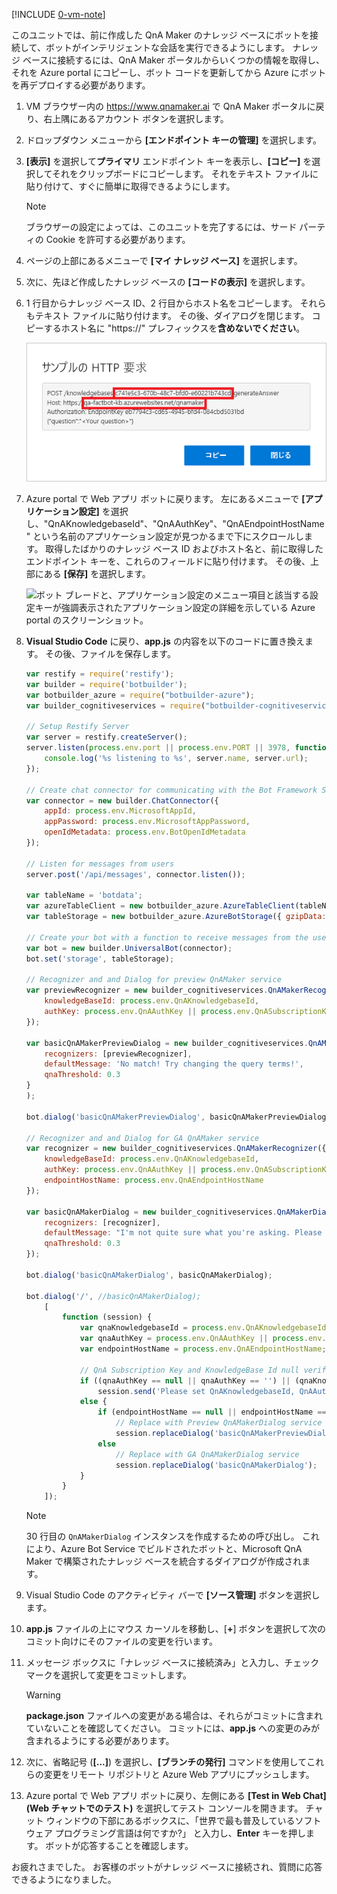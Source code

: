 [!INCLUDE [0-vm-note](0-vm-note.md)]

このユニットでは、前に作成した QnA Maker のナレッジ ベースにボットを接続して、ボットがインテリジェントな会話を実行できるようにします。 ナレッジ ベースに接続するには、QnA Maker ポータルからいくつかの情報を取得し、それを Azure portal にコピーし、ボット コードを更新してから Azure にボットを再デプロイする必要があります。

1. VM ブラウザー内の https://www.qnamaker.ai で QnA Maker ポータルに戻り、右上隅にあるアカウント ボタンを選択します。
1. ドロップダウン メニューから **[エンドポイント キーの管理]** を選択します。
1. **[表示]** を選択して**プライマリ** エンドポイント キーを表示し、**[コピー]** を選択してそれをクリップボードにコピーします。 それをテキスト ファイルに貼り付けて、すぐに簡単に取得できるようにします。

    > [!NOTE]
    > ブラウザーの設定によっては、このユニットを完了するには、サード パーティの Cookie を許可する必要があります。

1. ページの上部にあるメニューで **[マイ ナレッジ ベース]** を選択します。
1. 次に、先ほど作成したナレッジ ベースの **[コードの表示]** を選択します。

1. 1 行目からナレッジ ベース ID、2 行目からホスト名をコピーします。 それらもテキスト ファイルに貼り付けます。 その後、ダイアログを閉じます。 コピーするホスト名に "https://" プレフィックスを**含めないでください**。

    ![エンドポイントのナレッジ ベース ID とホスト名が強調表示されているサンプルの HTTP 要求を表示している QnA Maker ポータルのスクリーンショット。](../media/6-copy-endpoint-info.png)

1. Azure portal で Web アプリ ボットに戻ります。 左にあるメニューで **[アプリケーション設定]** を選択し、"QnAKnowledgebaseId"、"QnAAuthKey"、"QnAEndpointHostName" という名前のアプリケーション設定が見つかるまで下にスクロールします。 取得したばかりのナレッジ ベース ID およびホスト名と、前に取得したエンドポイント キーを、これらのフィールドに貼り付けます。 その後、上部にある **[保存]** を選択します。

    ![ボット ブレードと、アプリケーション設定のメニュー項目と該当する設定キーが強調表示されたアプリケーション設定の詳細を示している Azure portal のスクリーンショット。](../media/6-enter-app-settings.png)

1. **Visual Studio Code** に戻り、**app.js** の内容を以下のコードに置き換えます。 その後、ファイルを保存します。

    ```JavaScript
    var restify = require('restify');
    var builder = require('botbuilder');
    var botbuilder_azure = require("botbuilder-azure");
    var builder_cognitiveservices = require("botbuilder-cognitiveservices");

    // Setup Restify Server
    var server = restify.createServer();
    server.listen(process.env.port || process.env.PORT || 3978, function () {
        console.log('%s listening to %s', server.name, server.url);
    });

    // Create chat connector for communicating with the Bot Framework Service
    var connector = new builder.ChatConnector({
        appId: process.env.MicrosoftAppId,
        appPassword: process.env.MicrosoftAppPassword,
        openIdMetadata: process.env.BotOpenIdMetadata
    });

    // Listen for messages from users
    server.post('/api/messages', connector.listen());

    var tableName = 'botdata';
    var azureTableClient = new botbuilder_azure.AzureTableClient(tableName, process.env['AzureWebJobsStorage']);
    var tableStorage = new botbuilder_azure.AzureBotStorage({ gzipData: false }, azureTableClient);

    // Create your bot with a function to receive messages from the user
    var bot = new builder.UniversalBot(connector);
    bot.set('storage', tableStorage);

    // Recognizer and and Dialog for preview QnAMaker service
    var previewRecognizer = new builder_cognitiveservices.QnAMakerRecognizer({
        knowledgeBaseId: process.env.QnAKnowledgebaseId,
        authKey: process.env.QnAAuthKey || process.env.QnASubscriptionKey
    });

    var basicQnAMakerPreviewDialog = new builder_cognitiveservices.QnAMakerDialog({
        recognizers: [previewRecognizer],
        defaultMessage: 'No match! Try changing the query terms!',
        qnaThreshold: 0.3
    }
    );

    bot.dialog('basicQnAMakerPreviewDialog', basicQnAMakerPreviewDialog);

    // Recognizer and and Dialog for GA QnAMaker service
    var recognizer = new builder_cognitiveservices.QnAMakerRecognizer({
        knowledgeBaseId: process.env.QnAKnowledgebaseId,
        authKey: process.env.QnAAuthKey || process.env.QnASubscriptionKey, // Backward compatibility with QnAMaker (Preview)
        endpointHostName: process.env.QnAEndpointHostName
    });

    var basicQnAMakerDialog = new builder_cognitiveservices.QnAMakerDialog({
        recognizers: [recognizer],
        defaultMessage: "I'm not quite sure what you're asking. Please ask your question again.",
        qnaThreshold: 0.3
    });

    bot.dialog('basicQnAMakerDialog', basicQnAMakerDialog);

    bot.dialog('/', //basicQnAMakerDialog);
        [
            function (session) {
                var qnaKnowledgebaseId = process.env.QnAKnowledgebaseId;
                var qnaAuthKey = process.env.QnAAuthKey || process.env.QnASubscriptionKey;
                var endpointHostName = process.env.QnAEndpointHostName;

                // QnA Subscription Key and KnowledgeBase Id null verification
                if ((qnaAuthKey == null || qnaAuthKey == '') || (qnaKnowledgebaseId == null || qnaKnowledgebaseId == ''))
                    session.send('Please set QnAKnowledgebaseId, QnAAuthKey and QnAEndpointHostName (if applicable) in App Settings. Learn how to get them at https://aka.ms/qnaabssetup.');
                else {
                    if (endpointHostName == null || endpointHostName == '')
                        // Replace with Preview QnAMakerDialog service
                        session.replaceDialog('basicQnAMakerPreviewDialog');
                    else
                        // Replace with GA QnAMakerDialog service
                        session.replaceDialog('basicQnAMakerDialog');
                }
            }
        ]);
    ```

    > [!NOTE]
    > 30 行目の `QnAMakerDialog` インスタンスを作成するための呼び出し。 これにより、Azure Bot Service でビルドされたボットと、Microsoft QnA Maker で構築されたナレッジ ベースを統合するダイアログが作成されます。

1. Visual Studio Code のアクティビティ バーで **[ソース管理]** ボタンを選択します。
1. **app.js** ファイルの上にマウス カーソルを移動し、[__+__] ボタンを選択して次のコミット向けにそのファイルの変更を行います。
1. メッセージ ボックスに「ナレッジ ベースに接続済み」と入力し、チェック マークを選択して変更をコミットします。

    > [!Warning]
    > **package.json** ファイルへの変更がある場合は、それらがコミットに含まれていないことを確認してください。 コミットには、**app.js** への変更のみが含まれるようにする必要があります。

1. 次に、省略記号 (__[...]__) を選択し、**[ブランチの発行]** コマンドを使用してこれらの変更をリモート リポジトリと Azure Web アプリにプッシュします。

1. Azure portal で Web アプリ ボットに戻り、左側にある **[Test in Web Chat]\(Web チャットでのテスト\)** を選択してテスト コンソールを開きます。 チャット ウィンドウの下部にあるボックスに、「世界で最も普及しているソフトウェア プログラミング言語は何ですか?」 と入力し、**Enter** キーを押します。 ボットが応答することを確認します。

お疲れさまでした。 お客様のボットがナレッジ ベースに接続され、質問に応答できるようになりました。
